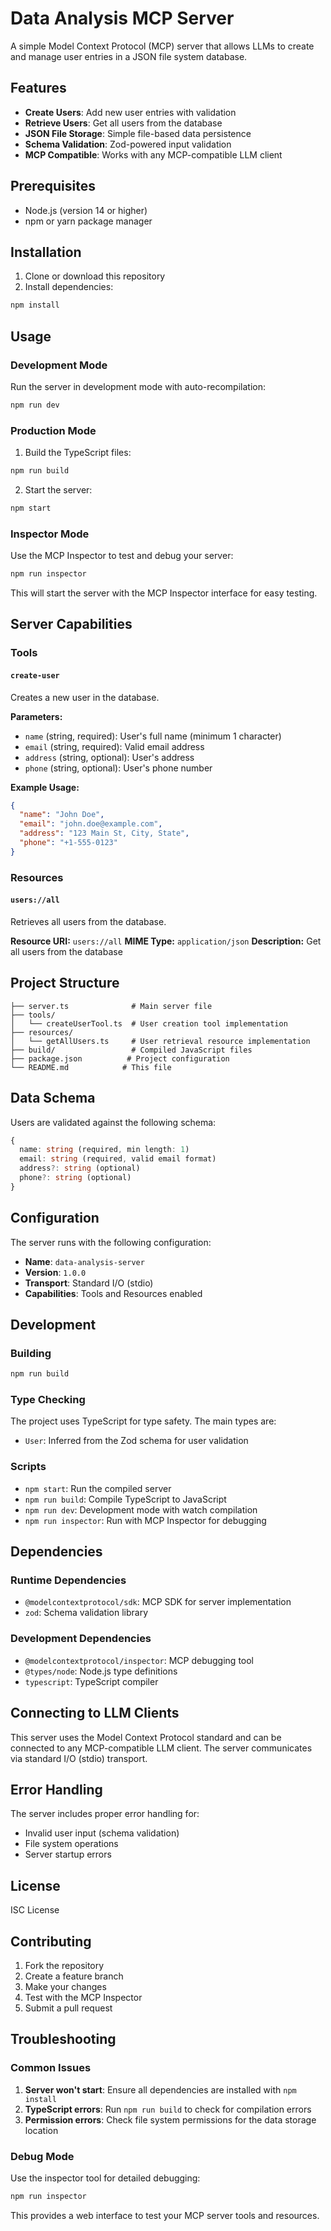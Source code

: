 # Data Analysis MCP Server

A simple Model Context Protocol (MCP) server that allows LLMs to create and manage user entries in a JSON file system database.

## Features

- **Create Users**: Add new user entries with validation
- **Retrieve Users**: Get all users from the database
- **JSON File Storage**: Simple file-based data persistence
- **Schema Validation**: Zod-powered input validation
- **MCP Compatible**: Works with any MCP-compatible LLM client

## Prerequisites

- Node.js (version 14 or higher)
- npm or yarn package manager

## Installation

1. Clone or download this repository
2. Install dependencies:

```bash
npm install
```

## Usage

### Development Mode

Run the server in development mode with auto-recompilation:

```bash
npm run dev
```

### Production Mode

1. Build the TypeScript files:

```bash
npm run build
```

2. Start the server:

```bash
npm start
```

### Inspector Mode

Use the MCP Inspector to test and debug your server:

```bash
npm run inspector
```

This will start the server with the MCP Inspector interface for easy testing.

## Server Capabilities

### Tools

#### `create-user`
Creates a new user in the database.

**Parameters:**
- `name` (string, required): User's full name (minimum 1 character)
- `email` (string, required): Valid email address
- `address` (string, optional): User's address
- `phone` (string, optional): User's phone number

**Example Usage:**
```json
{
  "name": "John Doe",
  "email": "john.doe@example.com",
  "address": "123 Main St, City, State",
  "phone": "+1-555-0123"
}
```

### Resources

#### `users://all`
Retrieves all users from the database.

**Resource URI:** `users://all`
**MIME Type:** `application/json`
**Description:** Get all users from the database

## Project Structure

```
├── server.ts              # Main server file
├── tools/
│   └── createUserTool.ts  # User creation tool implementation
├── resources/
│   └── getAllUsers.ts     # User retrieval resource implementation
├── build/                 # Compiled JavaScript files
├── package.json          # Project configuration
└── README.md            # This file
```

## Data Schema

Users are validated against the following schema:

```typescript
{
  name: string (required, min length: 1)
  email: string (required, valid email format)
  address?: string (optional)
  phone?: string (optional)
}
```

## Configuration

The server runs with the following configuration:

- **Name**: `data-analysis-server`
- **Version**: `1.0.0`
- **Transport**: Standard I/O (stdio)
- **Capabilities**: Tools and Resources enabled

## Development

### Building

```bash
npm run build
```

### Type Checking

The project uses TypeScript for type safety. The main types are:

- `User`: Inferred from the Zod schema for user validation

### Scripts

- `npm start`: Run the compiled server
- `npm run build`: Compile TypeScript to JavaScript
- `npm run dev`: Development mode with watch compilation
- `npm run inspector`: Run with MCP Inspector for debugging

## Dependencies

### Runtime Dependencies
- `@modelcontextprotocol/sdk`: MCP SDK for server implementation
- `zod`: Schema validation library

### Development Dependencies
- `@modelcontextprotocol/inspector`: MCP debugging tool
- `@types/node`: Node.js type definitions
- `typescript`: TypeScript compiler

## Connecting to LLM Clients

This server uses the Model Context Protocol standard and can be connected to any MCP-compatible LLM client. The server communicates via standard I/O (stdio) transport.

## Error Handling

The server includes proper error handling for:
- Invalid user input (schema validation)
- File system operations
- Server startup errors

## License

ISC License

## Contributing

1. Fork the repository
2. Create a feature branch
3. Make your changes
4. Test with the MCP Inspector
5. Submit a pull request

## Troubleshooting

### Common Issues

1. **Server won't start**: Ensure all dependencies are installed with `npm install`
2. **TypeScript errors**: Run `npm run build` to check for compilation errors
3. **Permission errors**: Check file system permissions for the data storage location

### Debug Mode

Use the inspector tool for detailed debugging:

```bash
npm run inspector
```

This provides a web interface to test your MCP server tools and resources.